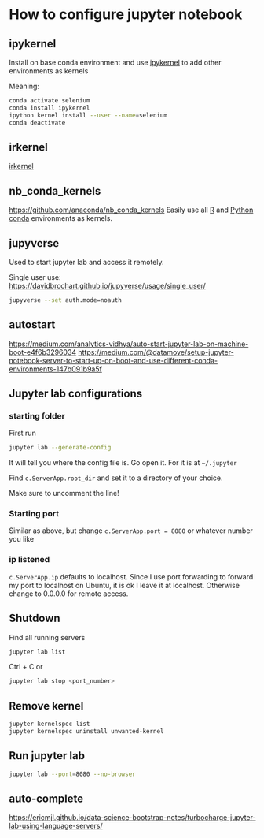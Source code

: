 # How to configure jupyter notebook

## ipykernel

Install on base conda environment and use [ipykernel](ipykernel.md) to add other environments as kernels

Meaning:

``` bash
conda activate selenium
conda install ipykernel
ipython kernel install --user --name=selenium
conda deactivate
```

## irkernel

[irkernel](irkernel.md)

## nb_conda_kernels

https://github.com/anaconda/nb_conda_kernels
Easily use all [R](R.md) and [Python](Python.md) [conda](conda.md) environments as kernels.

## jupyverse

Used to start jupyter lab and access it remotely.

Single user use:
https://davidbrochart.github.io/jupyverse/usage/single_user/

``` sh
jupyverse --set auth.mode=noauth
```

## autostart

https://medium.com/analytics-vidhya/auto-start-jupyter-lab-on-machine-boot-e4f6b3296034
https://medium.com/@datamove/setup-jupyter-notebook-server-to-start-up-on-boot-and-use-different-conda-environments-147b091b9a5f

## Jupyter lab configurations

### starting folder

First run

``` sh
jupyter lab --generate-config
```

It will tell you where the config file is. Go open it. For it is at `~/.jupyter`

Find `c.ServerApp.root_dir` and set it to a directory of your choice.

Make sure to uncomment the line!

### Starting port

Similar as above, but change `c.ServerApp.port = 8080` or whatever number you like

### ip listened

`c.ServerApp.ip` defaults to localhost. Since I use port forwarding to forward my port to localhost on Ubuntu, it is ok I leave it at localhost. Otherwise change to 0.0.0.0 for remote access.


## Shutdown

Find all running servers
``` sh
jupyter lab list
```

Ctrl + C or 
``` sh
jupyter lab stop <port_number>
```

## Remove kernel

``` sh
jupyter kernelspec list
jupyter kernelspec uninstall unwanted-kernel
```

## Run jupyter lab

``` sh
jupyter lab --port=8080 --no-browser
```

## auto-complete

https://ericmjl.github.io/data-science-bootstrap-notes/turbocharge-jupyter-lab-using-language-servers/